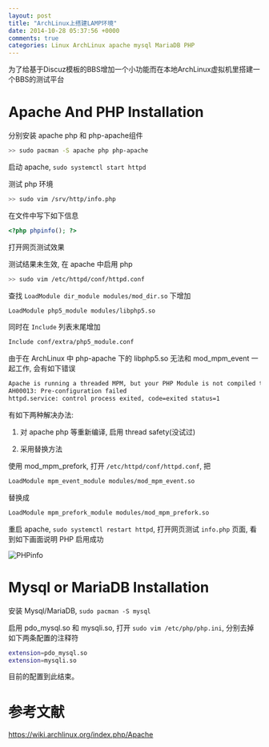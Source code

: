 ```yaml
---
layout: post
title: "ArchLinux上搭建LAMP环境"
date: 2014-10-28 05:37:56 +0000
comments: true
categories: Linux ArchLinux apache mysql MariaDB PHP
---
```


为了给基于Discuz模板的BBS增加一个小功能而在本地ArchLinux虚拟机里搭建一个BBS的测试平台

# Apache And PHP Installation

分别安装 apache php 和 php-apache组件

```bash
>> sudo pacman -S apache php php-apache

```

启动 apache, `sudo systemctl start httpd`

测试 php 环境

```bash
>> sudo vim /srv/http/info.php

```

在文件中写下如下信息

```php
<?php phpinfo(); ?>

```

打开网页测试效果

测试结果未生效, 在 apache 中启用 php

```bash
>> sudo vim /etc/httpd/conf/httpd.conf

```

查找 `LoadModule dir_module modules/mod_dir.so` 下增加

```bash
LoadModule php5_module modules/libphp5.so

```

同时在 `Include` 列表末尾增加

```bash
Include conf/extra/php5_module.conf

```

由于在 ArchLinux 中 php-apache 下的 libphp5.so 无法和 mod_mpm_event 一起工作, 会有如下错误

```bash
Apache is running a threaded MPM, but your PHP Module is not compiled to be threadsafe.  You need to recompile PHP.
AH00013: Pre-configuration failed
httpd.service: control process exited, code=exited status=1

```

有如下两种解决办法:

1) 对 apache php 等重新编译, 启用 thread safety(没试过)

2) 采用替换方法

使用 mod_mpm_prefork, 打开 `/etc/httpd/conf/httpd.conf`, 把

```bash
LoadModule mpm_event_module modules/mod_mpm_event.so

```

替换成

```bash
LoadModule mpm_prefork_module modules/mod_mpm_prefork.so

```

重启 apache, `sudo systemctl restart httpd`, 打开网页测试 `info.php` 页面, 看到如下画面说明 PHP 启用成功

![PHPinfo](http://img.vim-cn.com/85/64208227801a398d079fc7e0ffbb874a2e3241.jpg)

# Mysql or MariaDB Installation

安装 Mysql/MariaDB, `sudo pacman -S mysql`

启用 pdo_mysql.so 和 mysqli.so, 打开 `sudo vim /etc/php/php.ini`, 分别去掉如下两条配置的注释符

```bash
extension=pdo_mysql.so
extension=mysqli.so

```

目前的配置到此结束。

# 参考文献

https://wiki.archlinux.org/index.php/Apache

